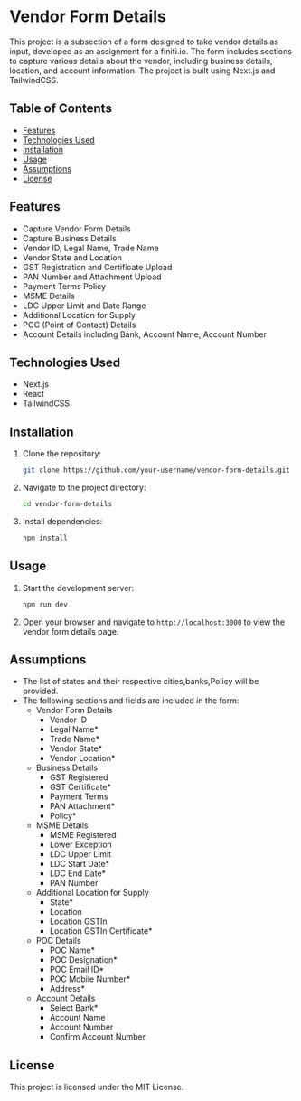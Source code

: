 # Vendor Form Details

This project is a subsection of a form designed to take vendor details as input, developed as an assignment for a finifi.io. The form includes sections to capture various details about the vendor, including business details, location, and account information. The project is built using Next.js and TailwindCSS.

## Table of Contents
- [Features](#features)
- [Technologies Used](#technologies-used)
- [Installation](#installation)
- [Usage](#usage)
- [Assumptions](#assumptions)
- [License](#license)

## Features
- Capture Vendor Form Details
- Capture Business Details
- Vendor ID, Legal Name, Trade Name
- Vendor State and Location
- GST Registration and Certificate Upload
- PAN Number and Attachment Upload
- Payment Terms Policy
- MSME Details
- LDC Upper Limit and Date Range
- Additional Location for Supply
- POC (Point of Contact) Details
- Account Details including Bank, Account Name, Account Number

## Technologies Used
- Next.js
- React
- TailwindCSS

## Installation
1. Clone the repository:
    ```bash
    git clone https://github.com/your-username/vendor-form-details.git
    ```
2. Navigate to the project directory:
    ```bash
    cd vendor-form-details
    ```
3. Install dependencies:
    ```bash
    npm install
    ```

## Usage
1. Start the development server:
    ```bash
    npm run dev
    ```
2. Open your browser and navigate to `http://localhost:3000` to view the vendor form details page.

## Assumptions
- The list of states and their respective cities,banks,Policy will be provided.
- The following sections and fields are included in the form:
  - Vendor Form Details
    - Vendor ID
    - Legal Name*
    - Trade Name*
    - Vendor State*
    - Vendor Location*
  - Business Details
    - GST Registered
    - GST Certificate*
    - Payment Terms
    - PAN Attachment*
    - Policy*
  - MSME Details
    - MSME Registered
    - Lower Exception
    - LDC Upper Limit
    - LDC Start Date*
    - LDC End Date*
    - PAN Number
  - Additional Location for Supply
    - State*
    - Location
    - Location GSTIn
    - Location GSTIn Certificate*
  - POC Details
    - POC Name*
    - POC Designation*
    - POC Email ID*
    - POC Mobile Number*
    - Address*
  - Account Details
    - Select Bank*
    - Account Name
    - Account Number
    - Confirm Account Number

## License
This project is licensed under the MIT License.

